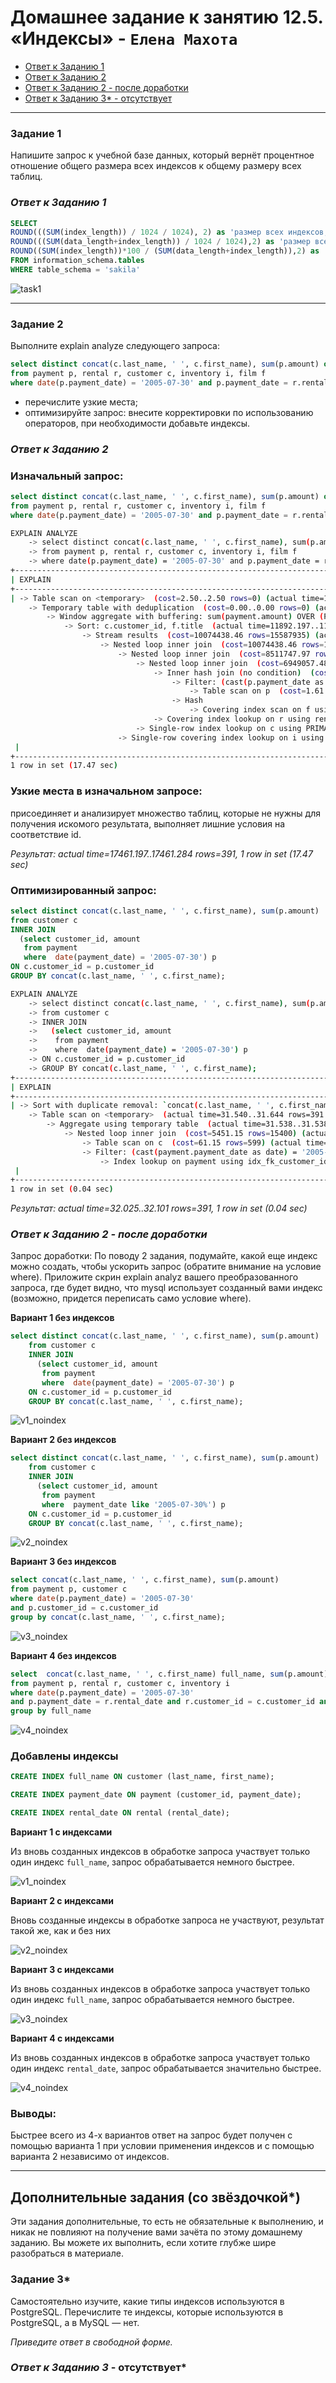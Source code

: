 # Домашнее задание к занятию 12.5. «Индексы» - `Елена Махота`

- [Ответ к Заданию 1](#1)
- [Ответ к Заданию 2](#2)
- [Ответ к Заданию 2 - после доработки](#2-1)
- [Ответ к Заданию 3* - отсутствует](#3)

---

### Задание 1

Напишите запрос к учебной базе данных, который вернёт процентное отношение общего размера всех индексов к общему размеру всех таблиц.

### *<a name = "1"> Ответ к Заданию 1</a>*

```sql
SELECT 
ROUND(((SUM(index_length)) / 1024 / 1024), 2) as 'размер всех индексов, Mb',  
ROUND(((SUM(data_length+index_length)) / 1024 / 1024),2) as 'размер всех таблиц, Mb',
ROUND((SUM(index_length))*100 / (SUM(data_length+index_length)),2) as 'отношение, %'
FROM information_schema.tables
WHERE table_schema = 'sakila' 
```

![task1](img/Screenshot_2023-03-13_22-31-21.png)

---

### Задание 2

Выполните explain analyze следующего запроса:
```sql
select distinct concat(c.last_name, ' ', c.first_name), sum(p.amount) over (partition by c.customer_id, f.title)
from payment p, rental r, customer c, inventory i, film f
where date(p.payment_date) = '2005-07-30' and p.payment_date = r.rental_date and r.customer_id = c.customer_id and i.inventory_id = r.inventory_id
```
- перечислите узкие места;
- оптимизируйте запрос: внесите корректировки по использованию операторов, при необходимости добавьте индексы.


### *<a name = "2"> Ответ к Заданию 2</a>*

### Изначальный запрос:

```sql
select distinct concat(c.last_name, ' ', c.first_name), sum(p.amount) over (partition by c.customer_id, f.title)
from payment p, rental r, customer c, inventory i, film f
where date(p.payment_date) = '2005-07-30' and p.payment_date = r.rental_date and r.customer_id = c.customer_id and i.inventory_id = r.inventory_id;
```

```bash
EXPLAIN ANALYZE
    -> select distinct concat(c.last_name, ' ', c.first_name), sum(p.amount) over (partition by c.customer_id, f.title)
    -> from payment p, rental r, customer c, inventory i, film f
    -> where date(p.payment_date) = '2005-07-30' and p.payment_date = r.rental_date and r.customer_id = c.customer_id and i.inventory_id = r.inventory_id;
+-------------------------------------------------------------------------------------------------------------------------------------------------------------------------------------------------------------------------------------------------------------------------------------------------------------------------------------------------------------------------------------------------------------------------------------------------------------------------------------------------------------------------------------------------------------------------------------------------------------------------------------------------------------------------------------------------------------------------------------------------------------------------------------------------------------------------------------------------------------------------------------------------------------------------------------------------------------------------------------------------------------------------------------------------------------------------------------------------------------------------------------------------------------------------------------------------------------------------------------------------------------------------------------------------------------------------------------------------------------------------------------------------------------------------------------------------------------------------------------------------------------------------------------------------------------------------------------------------------------------------------------------------------------------------------------------------------------------------------------------------------------------------------------------------------------------------------------------------------------------------------------------------------------------------------------------------------------------------------------------------------------------------------------------------------------------------------------------------------------------------------------------------------------------------------------------------------------------------------------------------------+
| EXPLAIN                                                                                                                                                                                                                                                                                                                                                                                                                                                                                                                                                                                                                                                                                                                                                                                                                                                                                                                                                                                                                                                          |
+-------------------------------------------------------------------------------------------------------------------------------------------------------------------------------------------------------------------------------------------------------------------------------------------------------------------------------------------------------------------------------------------------------------------------------------------------------------------------------------------------------------------------------------------------------------------------------------------------------------------------------------------------------------------------------------------------------------------------------------------------------------------------------------------------------------------------------------------------------------------------------------------------------------------------------------------------------------------------------------------------------------------------------------------------------------------------------------------------------------------------------------------------------------------------------------------------------------------------------------------------------------------------------------------------------------------------------------------------------------------------------------------------------------------------------------------------------------------------------------------------------------------------------------------------------------------------------------------------------------------------------------------------------------------------------------------------------------------------------------------------------------------------------------------------------------------------------------------------------------------------------------------------------------------------------------------------------------------------------------------------------------------------------------------------------------------------------------------------------------------------------------------------------------------------------------------------------------------------------------------------------+
| -> Table scan on <temporary>  (cost=2.50..2.50 rows=0) (actual time=17461.197..17461.284 rows=391 loops=1)
    -> Temporary table with deduplication  (cost=0.00..0.00 rows=0) (actual time=17461.192..17461.192 rows=391 loops=1)
        -> Window aggregate with buffering: sum(payment.amount) OVER (PARTITION BY c.customer_id,f.title )   (actual time=11897.090..17117.097 rows=642000 loops=1)
            -> Sort: c.customer_id, f.title  (actual time=11892.197..11990.249 rows=642000 loops=1)
                -> Stream results  (cost=10074438.46 rows=15587935) (actual time=0.728..2455.734 rows=642000 loops=1)
                    -> Nested loop inner join  (cost=10074438.46 rows=15587935) (actual time=0.721..2099.369 rows=642000 loops=1)
                        -> Nested loop inner join  (cost=8511747.97 rows=15587935) (actual time=0.716..1857.859 rows=642000 loops=1)
                            -> Nested loop inner join  (cost=6949057.48 rows=15587935) (actual time=0.709..1592.726 rows=642000 loops=1)
                                -> Inner hash join (no condition)  (cost=1540183.80 rows=15400000) (actual time=0.693..62.912 rows=634000 loops=1)
                                    -> Filter: (cast(p.payment_date as date) = '2005-07-30')  (cost=1.61 rows=15400) (actual time=0.043..8.993 rows=634 loops=1)
                                        -> Table scan on p  (cost=1.61 rows=15400) (actual time=0.030..6.436 rows=16044 loops=1)
                                    -> Hash
                                        -> Covering index scan on f using idx_title  (cost=112.00 rows=1000) (actual time=0.118..0.479 rows=1000 loops=1)
                                -> Covering index lookup on r using rental_date (rental_date=p.payment_date)  (cost=0.25 rows=1) (actual time=0.002..0.002 rows=1 loops=634000)
                            -> Single-row index lookup on c using PRIMARY (customer_id=r.customer_id)  (cost=0.00 rows=1) (actual time=0.000..0.000 rows=1 loops=642000)
                        -> Single-row covering index lookup on i using PRIMARY (inventory_id=r.inventory_id)  (cost=0.00 rows=1) (actual time=0.000..0.000 rows=1 loops=642000)
 |
+-------------------------------------------------------------------------------------------------------------------------------------------------------------------------------------------------------------------------------------------------------------------------------------------------------------------------------------------------------------------------------------------------------------------------------------------------------------------------------------------------------------------------------------------------------------------------------------------------------------------------------------------------------------------------------------------------------------------------------------------------------------------------------------------------------------------------------------------------------------------------------------------------------------------------------------------------------------------------------------------------------------------------------------------------------------------------------------------------------------------------------------------------------------------------------------------------------------------------------------------------------------------------------------------------------------------------------------------------------------------------------------------------------------------------------------------------------------------------------------------------------------------------------------------------------------------------------------------------------------------------------------------------------------------------------------------------------------------------------------------------------------------------------------------------------------------------------------------------------------------------------------------------------------------------------------------------------------------------------------------------------------------------------------------------------------------------------------------------------------------------------------------------------------------------------------------------------------------------------------------------------+
1 row in set (17.47 sec)


```

### Узкие места в изначальном запросе: 
присоединяет и анализирует множество таблиц, которые не нужны для получения искомого результата, выполняет лишние условия на соответствие id.

*Результат: actual time=17461.197..17461.284 rows=391, 1 row in set (17.47 sec)*

### Оптимизированный запрос:

```sql
select distinct concat(c.last_name, ' ', c.first_name), sum(p.amount)
from customer c
INNER JOIN
  (select customer_id, amount 
   from payment
   where  date(payment_date) = '2005-07-30') p 
ON c.customer_id = p.customer_id
GROUP BY concat(c.last_name, ' ', c.first_name);
```

```bash
EXPLAIN ANALYZE
    -> select distinct concat(c.last_name, ' ', c.first_name), sum(p.amount)
    -> from customer c
    -> INNER JOIN
    ->   (select customer_id, amount 
    ->    from payment
    ->    where  date(payment_date) = '2005-07-30') p 
    -> ON c.customer_id = p.customer_id
    -> GROUP BY concat(c.last_name, ' ', c.first_name);
+---------------------------------------------------------------------------------------------------------------------------------------------------------------------------------------------------------------------------------------------------------------------------------------------------------------------------------------------------------------------------------------------------------------------------------------------------------------------------------------------------------------------------------------------------------------------------------------------------------------------------------------------------------------------------------------------------------------------------------------------------------------------------------------------------------------------------------------------------------------+
| EXPLAIN                                                                                                                                                                                                                                                                                                                                                                                                                                                                                                                                                                                                                                                                                                                                                                                                                                                       |
+---------------------------------------------------------------------------------------------------------------------------------------------------------------------------------------------------------------------------------------------------------------------------------------------------------------------------------------------------------------------------------------------------------------------------------------------------------------------------------------------------------------------------------------------------------------------------------------------------------------------------------------------------------------------------------------------------------------------------------------------------------------------------------------------------------------------------------------------------------------+
| -> Sort with duplicate removal: `concat(c.last_name, ' ', c.first_name)`, `sum(p.amount)`  (actual time=32.025..32.101 rows=391 loops=1)
    -> Table scan on <temporary>  (actual time=31.540..31.644 rows=391 loops=1)
        -> Aggregate using temporary table  (actual time=31.538..31.538 rows=391 loops=1)
            -> Nested loop inner join  (cost=5451.15 rows=15400) (actual time=0.534..29.958 rows=634 loops=1)
                -> Table scan on c  (cost=61.15 rows=599) (actual time=0.251..0.576 rows=599 loops=1)
                -> Filter: (cast(payment.payment_date as date) = '2005-07-30')  (cost=6.43 rows=26) (actual time=0.043..0.049 rows=1 loops=599)
                    -> Index lookup on payment using idx_fk_customer_id (customer_id=c.customer_id)  (cost=6.43 rows=26) (actual time=0.038..0.045 rows=27 loops=599)
 |
+---------------------------------------------------------------------------------------------------------------------------------------------------------------------------------------------------------------------------------------------------------------------------------------------------------------------------------------------------------------------------------------------------------------------------------------------------------------------------------------------------------------------------------------------------------------------------------------------------------------------------------------------------------------------------------------------------------------------------------------------------------------------------------------------------------------------------------------------------------------+
1 row in set (0.04 sec)
```

*Результат: actual time=32.025..32.101 rows=391, 1 row in set (0.04 sec)*


### *<a name = "2-1"> Ответ к Заданию 2 - после доработки</a>*

Запрос доработки: По поводу 2 задания, подумайте, какой еще индекс можно создать, чтобы ускорить запрос (обратите внимание на условие where). Приложите скрин explain analyz вашего преобразованного запроса, где будет видно, что mysql использует созданный вами индекс (возможно, придется переписать само условие where).

**Вариант 1 без индексов**

```sql
select distinct concat(c.last_name, ' ', c.first_name), sum(p.amount)
    from customer c
    INNER JOIN
      (select customer_id, amount 
       from payment
       where  date(payment_date) = '2005-07-30') p 
    ON c.customer_id = p.customer_id
    GROUP BY concat(c.last_name, ' ', c.first_name);
```
![v1_noindex](img/Screenshot_2023-03-14_23-55-36.png)


**Вариант 2 без индексов**

```sql
select distinct concat(c.last_name, ' ', c.first_name), sum(p.amount)
    from customer c
    INNER JOIN
      (select customer_id, amount 
       from payment
       where  payment_date like '2005-07-30%') p 
    ON c.customer_id = p.customer_id
    GROUP BY concat(c.last_name, ' ', c.first_name);
```

![v2_noindex](img/Screenshot_2023-03-14_23-57-41.png)


**Вариант 3 без индексов**

```sql
select concat(c.last_name, ' ', c.first_name), sum(p.amount)
from payment p, customer c
where date(p.payment_date) = '2005-07-30' 
and p.customer_id = c.customer_id 
group by concat(c.last_name, ' ', c.first_name);
```

![v3_noindex](img/Screenshot_2023-03-14_23-59-01.png)


**Вариант 4 без индексов**

```sql
select  concat(c.last_name, ' ', c.first_name) full_name, sum(p.amount)
from payment p, rental r, customer c, inventory i
where date(p.payment_date) = '2005-07-30' 
and p.payment_date = r.rental_date and r.customer_id = c.customer_id and i.inventory_id = r.inventory_id
group by full_name
```

![v4_noindex](img/Screenshot_2023-03-15_00-01-44.png)

### Добавлены индексы

```sql
CREATE INDEX full_name ON customer (last_name, first_name);

CREATE INDEX payment_date ON payment (customer_id, payment_date);

CREATE INDEX rental_date ON rental (rental_date);
```

**Вариант 1 c индексами**

Из вновь созданных индексов в обработке запроса участвует только один индекс `full_name`, запрос обрабатывается немного быстрее.

![v1_noindex](img/Screenshot_2023-03-15_00-09-37.png)


**Вариант 2 c индексами**

Вновь созданные индексы в обработке запроса не участвуют, результат такой же, как и без них

![v2_noindex](img/Screenshot_2023-03-15_00-13-18.png)

**Вариант 3 c индексами**

Из вновь созданных индексов в обработке запроса участвует только один индекс `full_name`, запрос обрабатывается немного быстрее.

![v3_noindex](img/Screenshot_2023-03-15_00-28-08.png)


**Вариант 4 c индексами**

Из вновь созданных индексов в обработке запроса участвует только один индекс `rental_date`, запрос обрабатывается значительно быстрее.

![v4_noindex](img/Screenshot_2023-03-15_00-35-11.png)


### Выводы:

Быстрее всего из 4-х вариантов ответ на запрос будет получен с помощью варианта 1 при условии применения индексов и с помощью варианта 2 независимо от индексов.

---

## Дополнительные задания (со звёздочкой*)
Эти задания дополнительные, то есть не обязательные к выполнению, и никак не повлияют на получение вами зачёта по этому домашнему заданию. Вы можете их выполнить, если хотите глубже шире разобраться в материале.

### Задание 3*

Самостоятельно изучите, какие типы индексов используются в PostgreSQL. Перечислите те индексы, которые используются в PostgreSQL, а в MySQL — нет.

*Приведите ответ в свободной форме.*

### *<a name = "3"> Ответ к Заданию 3* - отсутствует</a>*
